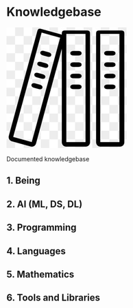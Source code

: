 # Knowledgebase 

![](Img/kb.jpeg)

Documented knowledgebase 

## 1. Being

## 2. AI (ML, DS, DL)

## 3. Programming

## 4. Languages

## 5. Mathematics

## 6. Tools and Libraries